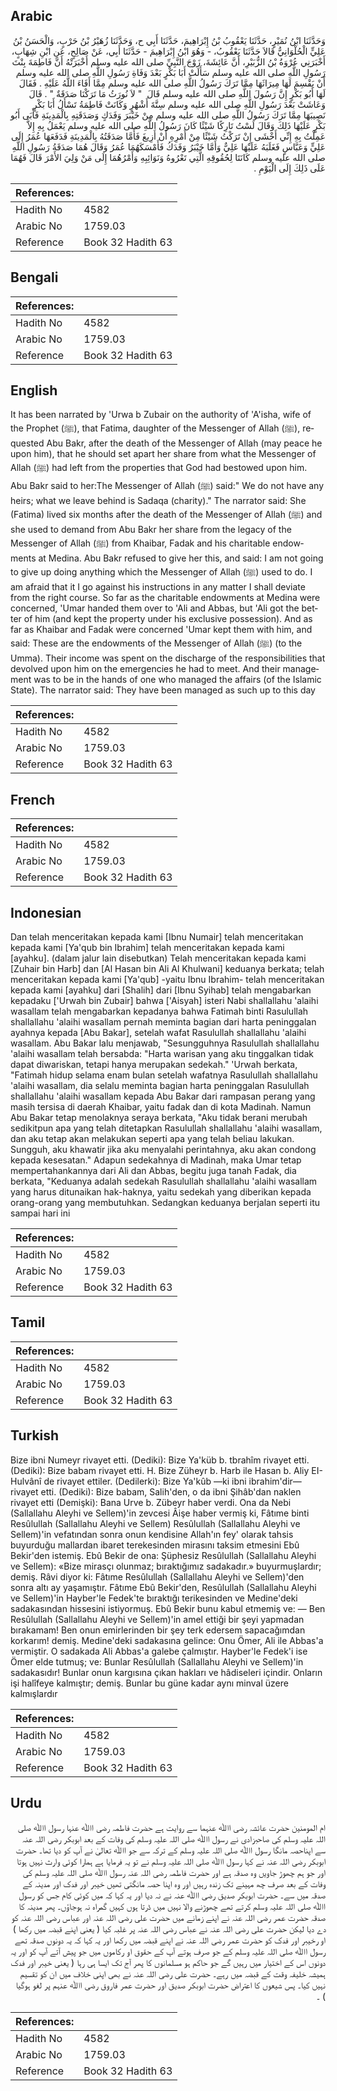 ## Arabic


<div dir="rtl" lang="ar" style={{fontSize:'larger',backgroundColor:'#f8f9fa',padding:20}}>
وَحَدَّثَنَا ابْنُ نُمَيْرٍ، حَدَّثَنَا يَعْقُوبُ بْنُ إِبْرَاهِيمَ، حَدَّثَنَا أَبِي ح، وَحَدَّثَنَا زُهَيْرُ بْنُ حَرْبٍ، وَالْحَسَنُ بْنُ عَلِيٍّ الْحُلْوَانِيُّ قَالاَ حَدَّثَنَا يَعْقُوبُ، - وَهُوَ ابْنُ إِبْرَاهِيمَ - حَدَّثَنَا أَبِي، عَنْ صَالِحٍ، عَنِ ابْنِ شِهَابٍ، أَخْبَرَنِي عُرْوَةُ بْنُ الزُّبَيْرِ، أَنَّ عَائِشَةَ، زَوْجَ النَّبِيِّ صلى الله عليه وسلم أَخْبَرَتْهُ أَنَّ فَاطِمَةَ بِنْتَ رَسُولِ اللَّهِ صلى الله عليه وسلم سَأَلَتْ أَبَا بَكْرٍ بَعْدَ وَفَاةِ رَسُولِ اللَّهِ صلى الله عليه وسلم أَنْ يَقْسِمَ لَهَا مِيرَاثَهَا مِمَّا تَرَكَ رَسُولُ اللَّهِ صلى الله عليه وسلم مِمَّا أَفَاءَ اللَّهُ عَلَيْهِ ‏.‏ فَقَالَ لَهَا أَبُو بَكْرٍ إِنَّ رَسُولَ اللَّهِ صلى الله عليه وسلم قَالَ ‏ "‏ لاَ نُورَثُ مَا تَرَكْنَا صَدَقَةٌ ‏"‏ ‏.‏ قَالَ وَعَاشَتْ بَعْدَ رَسُولِ اللَّهِ صلى الله عليه وسلم سِتَّةَ أَشْهُرٍ وَكَانَتْ فَاطِمَةُ تَسْأَلُ أَبَا بَكْرٍ نَصِيبَهَا مِمَّا تَرَكَ رَسُولُ اللَّهِ صلى الله عليه وسلم مِنْ خَيْبَرَ وَفَدَكٍ وَصَدَقَتِهِ بِالْمَدِينَةِ فَأَبَى أَبُو بَكْرٍ عَلَيْهَا ذَلِكَ وَقَالَ لَسْتُ تَارِكًا شَيْئًا كَانَ رَسُولُ اللَّهِ صلى الله عليه وسلم يَعْمَلُ بِهِ إِلاَّ عَمِلْتُ بِهِ إِنِّي أَخْشَى إِنْ تَرَكْتُ شَيْئًا مِنْ أَمْرِهِ أَنْ أَزِيغَ فَأَمَّا صَدَقَتُهُ بِالْمَدِينَةِ فَدَفَعَهَا عُمَرُ إِلَى عَلِيٍّ وَعَبَّاسٍ فَغَلَبَهُ عَلَيْهَا عَلِيٌّ وَأَمَّا خَيْبَرُ وَفَدَكُ فَأَمْسَكَهُمَا عُمَرُ وَقَالَ هُمَا صَدَقَةُ رَسُولِ اللَّهِ صلى الله عليه وسلم كَانَتَا لِحُقُوقِهِ الَّتِي تَعْرُوهُ وَنَوَائِبِهِ وَأَمْرُهُمَا إِلَى مَنْ وَلِيَ الأَمْرَ قَالَ فَهُمَا عَلَى ذَلِكَ إِلَى الْيَوْمِ ‏.‏
</div>
<div style={{backgroundColor:'#f8f9fa',padding:20, marginBottom: 10}}><table> <thead> <tr> <th>References:</th> <th></th> </tr> </thead> <tbody><tr><td>Hadith No</td><td>4582</td></tr><tr><td>Arabic No</td><td>1759.03</td></tr><tr><td>Reference</td><td>Book 32 Hadith 63</td></tr></tbody></table></div>

## Bengali


<div dir="ltr" lang="bn" style={{fontSize:'larger',backgroundColor:'#f8f9fa',padding:20}}>

</div>
<div style={{backgroundColor:'#f8f9fa',padding:20, marginBottom: 10}}><table> <thead> <tr> <th>References:</th> <th></th> </tr> </thead> <tbody><tr><td>Hadith No</td><td>4582</td></tr><tr><td>Arabic No</td><td>1759.03</td></tr><tr><td>Reference</td><td>Book 32 Hadith 63</td></tr></tbody></table></div>

## English


<div dir="ltr" lang="en" style={{fontSize:'larger',backgroundColor:'#f8f9fa',padding:20}}>
It has been narrated by 'Urwa b Zubair on the authority of 'A'isha, wife of the Prophet (ﷺ), that Fatima, daughter of the Messenger of Allah (ﷺ), requested Abu Bakr, after the death of the Messenger of Allah (may peace he upon him), that he should set apart her share from what the Messenger of Allah (ﷺ) had left from the properties that God had bestowed upon him. Abu Bakr said to her:The Messenger of Allah (ﷺ) said:" We do not have any heirs; what we leave behind is Sadaqa (charity)." The narrator said: She (Fatima) lived six months after the death of the Messenger of Allah (ﷺ) and she used to demand from Abu Bakr her share from the legacy of the Messenger of Allah (ﷺ) from Khaibar, Fadak and his charitable endowments at Medina. Abu Bakr refused to give her this, and said: I am not going to give up doing anything which the Messenger of Allah (ﷺ) used to do. I am afraid that it I go against his instructions in any matter I shall deviate from the right course. So far as the charitable endowments at Medina were concerned, 'Umar handed them over to 'Ali and Abbas, but 'Ali got the better of him (and kept the property under his exclusive possession). And as far as Khaibar and Fadak were concerned 'Umar kept them with him, and said: These are the endowments of the Messenger of Allah (ﷺ) (to the Umma). Their income was spent on the discharge of the responsibilities that devolved upon him on the emergencies he had to meet. And their management was to be in the hands of one who managed the affairs (of the Islamic State). The narrator said: They have been managed as such up to this day
</div>
<div style={{backgroundColor:'#f8f9fa',padding:20, marginBottom: 10}}><table> <thead> <tr> <th>References:</th> <th></th> </tr> </thead> <tbody><tr><td>Hadith No</td><td>4582</td></tr><tr><td>Arabic No</td><td>1759.03</td></tr><tr><td>Reference</td><td>Book 32 Hadith 63</td></tr></tbody></table></div>

## French


<div dir="ltr" lang="fr" style={{fontSize:'larger',backgroundColor:'#f8f9fa',padding:20}}>

</div>
<div style={{backgroundColor:'#f8f9fa',padding:20, marginBottom: 10}}><table> <thead> <tr> <th>References:</th> <th></th> </tr> </thead> <tbody><tr><td>Hadith No</td><td>4582</td></tr><tr><td>Arabic No</td><td>1759.03</td></tr><tr><td>Reference</td><td>Book 32 Hadith 63</td></tr></tbody></table></div>

## Indonesian


<div dir="ltr" lang="id" style={{fontSize:'larger',backgroundColor:'#f8f9fa',padding:20}}>
Dan telah menceritakan kepada kami [Ibnu Numair] telah menceritakan kepada kami [Ya'qub bin Ibrahim] telah menceritakan kepada kami [ayahku]. (dalam jalur lain disebutkan) Telah menceritakan kepada kami [Zuhair bin Harb] dan [Al Hasan bin Ali Al Khulwani] keduanya berkata; telah menceritakan kepada kami [Ya'qub] -yaitu Ibnu Ibrahim- telah menceritakan kepada kami [ayahku] dari [Shalih] dari [Ibnu Syihab] telah mengabarkan kepadaku ['Urwah bin Zubair] bahwa ['Aisyah] isteri Nabi shallallahu 'alaihi wasallam telah mengabarkan kepadanya bahwa Fatimah binti Rasulullah shallallahu 'alaihi wasallam pernah meminta bagian dari harta peninggalan ayahnya kepada [Abu Bakar], setelah wafat Rasulullah shallallahu 'alaihi wasallam. Abu Bakar lalu menjawab, "Sesungguhnya Rasulullah shallallahu 'alaihi wasallam telah bersabda: "Harta warisan yang aku tinggalkan tidak dapat diwariskan, tetapi hanya merupakan sedekah." 'Urwah berkata, "Fatimah hidup selama enam bulan setelah wafatnya Rasulullah shallallahu 'alaihi wasallam, dia selalu meminta bagian harta peninggalan Rasulullah shallallahu 'alaihi wasallam kepada Abu Bakar dari rampasan perang yang masih tersisa di daerah Khaibar, yaitu fadak dan di kota Madinah. Namun Abu Bakar tetap menolaknya seraya berkata, "Aku tidak berani merubah sedikitpun apa yang telah ditetapkan Rasulullah shallallahu 'alaihi wasallam, dan aku tetap akan melakukan seperti apa yang telah beliau lakukan. Sungguh, aku khawatir jika aku menyalahi perintahnya, aku akan condong kepada kesesatan." Adapun sedekahnya di Madinah, maka Umar tetap mempertahankannya dari Ali dan Abbas, begitu juga tanah Fadak, dia berkata, "Keduanya adalah sedekah Rasulullah shallallahu 'alaihi wasallam yang harus ditunaikan hak-haknya, yaitu sedekah yang diberikan kepada orang-orang yang membutuhkan. Sedangkan keduanya berjalan seperti itu sampai hari ini
</div>
<div style={{backgroundColor:'#f8f9fa',padding:20, marginBottom: 10}}><table> <thead> <tr> <th>References:</th> <th></th> </tr> </thead> <tbody><tr><td>Hadith No</td><td>4582</td></tr><tr><td>Arabic No</td><td>1759.03</td></tr><tr><td>Reference</td><td>Book 32 Hadith 63</td></tr></tbody></table></div>

## Tamil


<div dir="ltr" lang="ta" style={{fontSize:'larger',backgroundColor:'#f8f9fa',padding:20}}>

</div>
<div style={{backgroundColor:'#f8f9fa',padding:20, marginBottom: 10}}><table> <thead> <tr> <th>References:</th> <th></th> </tr> </thead> <tbody><tr><td>Hadith No</td><td>4582</td></tr><tr><td>Arabic No</td><td>1759.03</td></tr><tr><td>Reference</td><td>Book 32 Hadith 63</td></tr></tbody></table></div>

## Turkish


<div dir="ltr" lang="tr" style={{fontSize:'larger',backgroundColor:'#f8f9fa',padding:20}}>
Bize ibni Numeyr rivayet etti. (Dediki): Bize Ya'küb b. tbrahîm rivayet etti. (Dediki): Bize babam rivayet etti. H. Bize Züheyr b. Harb ile Hasan b. Aliy EI-Hulvânî de rivayet ettiler. (Dedilerki): Bize Ya'kûb —ki ibni ibrahim'dir— rivayet etti. (Dediki): Bize babam, Salih'den, o da ibni Şihâb'dan naklen rivayet etti (Demişki): Bana Urve b. Zübeyr haber verdi. Ona da Nebi (Sallallahu Aleyhi ve Sellem)'in zevcesi Âişe haber vermiş ki, Fâtıme binti Resûlullah (Sallallahu Aleyhi ve Sellem) Resûlullah (Sallallahu Aleyhi ve Sellem)'in vefa­tından sonra onun kendisine Allah'ın fey' olarak tahsis buyurduğu mallardan ibaret terekesinden mirasını taksim etmesini Ebû Bekir'den istemiş. Ebû Bekir de ona: Şüphesiz Resûlullah (Sallallahu Aleyhi ve Sellem): «Bize mirasçı olunmaz; bıraktığımız sadakadır.» buyurmuşlardır; demiş. Râvi diyor ki: Fâtıme Resûlullah (Sallallahu Aleyhi ve Sellem)'den sonra altı ay yaşamıştır. Fâtıme Ebû Bekir'den, Resûlullah (Sallallahu Aleyhi ve Sellem)'in Hayber'le Fedek'te bıraktığı terikesinden ve Medine'deki sadakasından hissesini istiyormuş. Ebû Bekir bunu kabul etmemiş ve: — Ben Resûlullah (Sallallahu Aleyhi ve Sellem)'in amel ettiği bir şeyi yapmadan bırakamam! Ben onun emirlerinden bir şey terk edersem sapacağımdan korkarım! demiş. Medine'deki sadakasına gelince: Onu Ömer, Ali ile Abbas'a vermiştir. O sadakada Ali Abbas'a galebe çalmıştır. Hayber'le Fedek'i ise Ömer elde tutmuş; ve: Bunlar Resûlullah (Sallallahu Aleyhi ve Sellem)'in sadakasıdır! Bunlar onun kargısına çıkan hakları ve hâdiseleri içindir. Onların işi halîfeye kalmıştır; demiş. Bunlar bu güne kadar aynı minval üzere kalmışlardır
</div>
<div style={{backgroundColor:'#f8f9fa',padding:20, marginBottom: 10}}><table> <thead> <tr> <th>References:</th> <th></th> </tr> </thead> <tbody><tr><td>Hadith No</td><td>4582</td></tr><tr><td>Arabic No</td><td>1759.03</td></tr><tr><td>Reference</td><td>Book 32 Hadith 63</td></tr></tbody></table></div>

## Urdu


<div dir="rtl" lang="ur" style={{fontSize:'larger',backgroundColor:'#f8f9fa',padding:20}}>
ام المومنین حضرت عائشہ رضی اﷲ عنہما سے روایت ہے حضرت فاطمہ رضی اﷲ عنہا رسول اﷲ صلی ‌اللہ ‌علیہ ‌وسلم کی صاحبزادی نے رسول اﷲ صلی ‌اللہ ‌علیہ ‌وسلم کی وفات کے بعد ابوبکر رضی ‌اللہ ‌عنہ سے اپناحصہ مانگا رسول اﷲ صلی ‌اللہ ‌علیہ ‌وسلم کے ترکہ سے جو اﷲ تعالیٰ نے آپ کو دیا تھا۔ حضرت ابوبکر رضی ‌اللہ ‌عنہ نے کہا رسول اﷲ صلی ‌اللہ ‌علیہ ‌وسلم نے تو یہ فرمایا ہے ہمارا کوئی وارث نہیں ہوتا اور جو ہم چھوڑ جاویں وہ صدقہ ہے اور حضرت فاطمہ رضی ‌اللہ ‌عنہ رسول اﷲ صلی ‌اللہ ‌علیہ ‌وسلم کی وفات کے بعد صرف چھ مہینے تک زندہ رہیں اور وہ اپنا حصہ مانگتی تھیں خیبر اور فدک اور مدینہ کے صدقہ میں سے۔ حضرت ابوبکر صدیق رضی اﷲ عنہ نے نہ دیا اور یہ کہا کہ میں کوئی کام جس کو رسول اﷲ صلی ‌اللہ ‌علیہ ‌وسلم کرتے تھے چھوڑنے والا نہیں میں ڈرتا ہوں کہیں گمراہ نہ ہوجاؤں۔ پھر مدینہ کا صدقہ حضرت عمر رضی ‌اللہ ‌عنہ نے اپنے زمانے میں حضرت علی رضی ‌اللہ ‌عنہ اور عباس رضی ‌اللہ ‌عنہ کو دے دیا لیکن حضرت علی رضی ‌اللہ ‌عنہ نے عباس رضی ‌اللہ ‌عنہ پر غلبہ کیا ( یعنی اپنے قبضہ میں رکھا ) او رخیبر اور فدک کو حضرت عمر رضی ‌اللہ ‌عنہ نے اپنے قبضہ میں رکھا اور یہ کہا کہ یہ دونوں صدقہ تھے رسول اﷲ صلی ‌اللہ ‌علیہ ‌وسلم کے جو صرف ہوتے آپ کے حقوق او رکاموں میں جو پیش آتے آپ کو اور یہ دونوں اس کے اختیار میں رہیں گے جو حاکم ہو مسلمانوں کا پھر آج تک ایسا ہی رہا ( یعنی خیبر اور فدک ہمیشہ خلیفہ وقت کے قبضہ میں رہے۔ حضرت علی رضی ‌اللہ ‌عنہ نے بھی اپنی خلاف میں ان کو تقسیم نہیں کیا۔ پس شیعوں کا اعتراض حضرت ابوبکر صدیق اور حضرت عمر فاروق رضی اﷲ عنہم پر لغو ہوگیا ) ۔
</div>
<div style={{backgroundColor:'#f8f9fa',padding:20, marginBottom: 10}}><table> <thead> <tr> <th>References:</th> <th></th> </tr> </thead> <tbody><tr><td>Hadith No</td><td>4582</td></tr><tr><td>Arabic No</td><td>1759.03</td></tr><tr><td>Reference</td><td>Book 32 Hadith 63</td></tr></tbody></table></div>